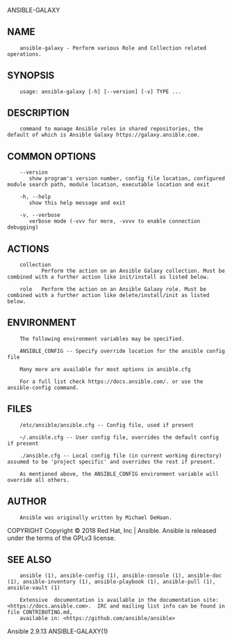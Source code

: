   ANSIBLE-GALAXY
 
## NAME
        ansible-galaxy - Perform various Role and Collection related operations.
 
## SYNOPSIS
        usage: ansible-galaxy [-h] [--version] [-v] TYPE ...
 
## DESCRIPTION
        command to manage Ansible roles in shared repositories, the default of which is Ansible Galaxy https://galaxy.ansible.com.
 
## COMMON OPTIONS
        --version
           show program's version number, config file location, configured module search path, module location, executable location and exit
 
        -h, --help
           show this help message and exit
 
        -v, --verbose
           verbose mode (-vvv for more, -vvvv to enable connection debugging)
 
## ACTIONS
        collection
               Perform the action on an Ansible Galaxy collection. Must be combined with a further action like init/install as listed below.
 
        role   Perform the action on an Ansible Galaxy role. Must be combined with a further action like delete/install/init as listed below.
 
## ENVIRONMENT
        The following environment variables may be specified.
 
        ANSIBLE_CONFIG -- Specify override location for the ansible config file
 
        Many more are available for most options in ansible.cfg
 
        For a full list check https://docs.ansible.com/. or use the ansible-config command.
 
## FILES
        /etc/ansible/ansible.cfg -- Config file, used if present
 
        ~/.ansible.cfg -- User config file, overrides the default config if present
 
        ./ansible.cfg -- Local config file (in current working directory) assumed to be 'project specific' and overrides the rest if present.
 
        As mentioned above, the ANSIBLE_CONFIG environment variable will override all others.
 
## AUTHOR
        Ansible was originally written by Michael DeHaan.
 
 COPYRIGHT
        Copyright © 2018 Red Hat, Inc | Ansible.  Ansible is released under the terms of the GPLv3 license.
 
## SEE ALSO
        ansible (1), ansible-config (1), ansible-console (1), ansible-doc (1), ansible-inventory (1), ansible-playbook (1), ansible-pull (1), ansible-vault (1)
 
        Extensive  documentation is available in the documentation site: <https://docs.ansible.com>.  IRC and mailing list info can be found in file CONTRIBUTING.md,
        available in: <https://github.com/ansible/ansible>
 
 Ansible 2.9.13                                                                                                                                     ANSIBLE-GALAXY(1)
